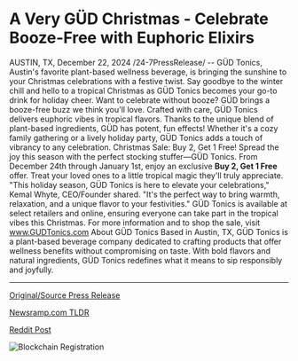 # A Very GÜD Christmas - Celebrate Booze-Free with Euphoric Elixirs

AUSTIN, TX, December 22, 2024 /24-7PressRelease/ -- GÜD Tonics, Austin's favorite plant-based wellness beverage, is bringing the sunshine to your Christmas celebrations with a festive twist. Say goodbye to the winter chill and hello to a tropical Christmas as GÜD Tonics becomes your go-to drink for holiday cheer. Want to celebrate without booze? GÜD brings a booze-free buzz we think you'll love.   Crafted with care, GÜD Tonics delivers euphoric vibes in tropical flavors. Thanks to the unique blend of plant-based ingredients, GÜD has potent, fun effects! Whether it's a cozy family gathering or a lively holiday party, GÜD Tonics adds a touch of vibrancy to any celebration.   Christmas Sale: Buy 2, Get 1 Free!  Spread the joy this season with the perfect stocking stuffer—GÜD Tonics. From December 24th through January 1st, enjoy an exclusive **Buy 2, Get 1 Free** offer. Treat your loved ones to a little tropical magic they'll truly appreciate.   "This holiday season, GÜD Tonics is here to elevate your celebrations," Kemal Whyte, CEO/Founder shared. "It's the perfect way to bring warmth, relaxation, and a unique flavor to your festivities."   GÜD Tonics is available at select retailers and online, ensuring everyone can take part in the tropical vibes this Christmas.   For more information and to shop the sale, visit www.GUDTonics.com  About GÜD Tonics Based in Austin, TX, GÜD Tonics is a plant-based beverage company dedicated to crafting products that offer wellness benefits without compromising on taste. With bold flavors and natural ingredients, GÜD Tonics redefines what it means to sip responsibly and joyfully. 

---

[Original/Source Press Release](https://www.24-7pressrelease.com/press_release/517257/a-very-g%C3%9Cd-christmas-celebrate-booze-free-with-euphoric-elixirs)
                    

[Newsramp.com TLDR](https://newsramp.com/curated-news/gud-tonics-offers-tropical-twist-for-christmas-celebrations-with-buy-2-get-1-free-sale/91fedb0ec6e7dfd3855caf5c93155bc3) 

 



[Reddit Post](https://www.reddit.com/r/newsramp/comments/1hkq5qy/güd_tonics_offers_tropical_twist_for_christmas/) 



![Blockchain Registration](https://cdn.newsramp.app/24-7PressRelease/qrcode/2412/23/plum5V2g.webp)